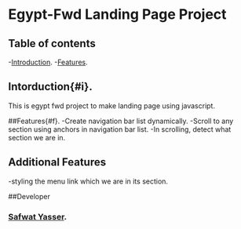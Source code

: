 # Egypt-Fwd Landing Page Project

## Table of contents

-[Introduction](#i).
-[Features](#f).

## Intorduction{#i}.

This is egypt fwd project to make landing page using javascript.

##Features{#f}.
-Create navigation bar list dynamically.
-Scroll to any section using anchors in navigation bar list.
-In scrolling, detect what section we are in.

## Additional Features
-styling the menu link which we are in its section.

##Developer 
### [Safwat Yasser](https://github.com/safwatyasser26).

